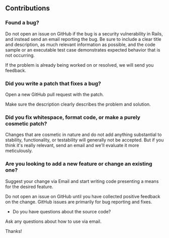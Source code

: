 ## Contributions

### Found a bug?

Do not open an issue on GitHub if the bug is a security vulnerability in Rails, and instead send an email reporting the bug. Be sure to include a clear title and description,
as much relevant information as possible, and the code sample or an executable test case demonstrates expected behavior that is not occurring.

If the problem is already being worked on or resolved, we will send you feedback.

### Did you write a patch that fixes a bug?

Open a new GitHub pull request with the patch.

Make sure the description clearly describes the problem and solution.

### Did you fix whitespace, format code, or make a purely cosmetic patch?

Changes that are cosmetic in nature and do not add anything substantial to stability, functionality, or testability will generally not be accepted. But if you think it's really relevant, send an email and we'll evaluate it more meticulously.

### Are you looking to add a new feature or change an existing one?

Suggest your change via Email and start writing code presenting a means for the desired feature.

Do not open an issue on GitHub until you have collected positive feedback on the change. GitHub issues are primarily for bug reporting and fixes.

* Do you have questions about the source code?

Ask any questions about how to use via email.

Thanks!
